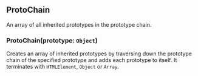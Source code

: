 ## ProtoChain

An array of all inherited prototypes in the prototype chain.

### ProtoChain(prototype: `Object`)

Creates an array of inherited prototypes by traversing down the prototype chain of the specified prototype and adds each prototype to itself.
It terminates with `HTMLElement`, `Object` or `Array`.

